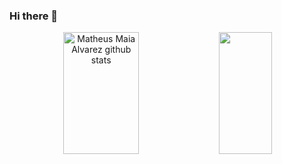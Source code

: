 ### Hi there 👋
<div align="center">  
  <img width="49%" height="195px" src="https://github-readme-stats.vercel.app/api?username=gabrielhirano&show_icons=true&count_private=true&hide_border=true&title_color=00bfbf&icon_color=00bfbf&text_color=c9d1d9&bg_color=0d1117" alt="Matheus Maia Alvarez github stats" /> 
  <img width="41%" height="195px" src="https://github-readme-stats.vercel.app/api/top-langs/?username=gabrielhirano&layout=compact&hide_border=true&title_color=00bfbf&text_color=00bfbf&bg_color=0d1117" />
</div>
